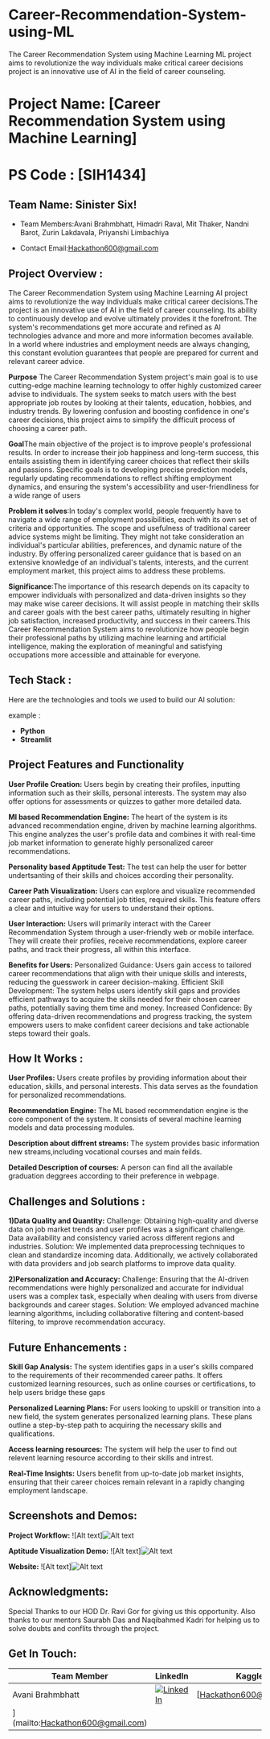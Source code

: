 # Career-Recommendation-System-using-ML
The Career Recommendation System using Machine Learning ML project aims to revolutionize the way individuals make critical career decisions project is an innovative use of AI in the field of career counseling.
# Project Name: [Career Recommendation System using Machine Learning]
# PS Code : [SIH1434] 

## Team Name: Sinister Six!
- Team Members:Avani Brahmbhatt, Himadri Raval, Mit Thaker, Nandni Barot, Zurin Lakdavala, Priyanshi Limbachiya

- Contact Email:Hackathon600@gmail.com


## Project Overview :
The Career Recommendation System using Machine Learning AI project aims to revolutionize the way individuals make critical career decisions.The project is an innovative use of AI in the field of career counseling. Its ability to continuously develop and evolve ultimately provides it the forefront. The system's recommendations get more accurate and refined as AI technologies advance and more and more information becomes available. In a world where industries and employment needs are always changing, this constant evolution guarantees that people are prepared for current and relevant career advice.

**Purpose** The Career Recommendation System project's main goal is to use cutting-edge machine learning technology to offer highly customized career advise to individuals. The system seeks to match users with the best appropriate job routes by looking at their talents, education, hobbies, and industry trends. By lowering confusion and boosting confidence in one's career decisions, this project aims to simplify the difficult process of choosing a career path.

**Goal**The main objective of the project is to improve people's professional results. In order to increase their job happiness and long-term success, this entails assisting them in identifying career choices that reflect their skills and passions. Specific goals is to developing precise prediction models, regularly updating recommendations to reflect shifting employment dynamics, and ensuring the system's accessibility and user-friendliness for a wide range of users 

**Problem it solves**:In today's complex world, people frequently have to navigate a wide range of employment possibilities, each with its own set of criteria and opportunities. The scope and usefulness of traditional career advice systems might be limiting. They might not take consideration an individual's particular abilities, preferences, and dynamic nature of the industry. By offering personalized career guidance that is based on an extensive knowledge of an individual's talents, interests, and the current employment market, this project aims to address these problems.

**Significance**:The importance of this research depends on its capacity to empower individuals with personalized and data-driven insights so they may make wise career decisions. It will assist people in matching their skills and career goals with the best career paths, ultimately resulting in higher job satisfaction, increased productivity, and success in their careers.This Career Recommendation System aims to revolutionize how people begin their professional paths by utilizing machine learning and artificial intelligence, making the exploration of meaningful and satisfying occupations more accessible and attainable for everyone.


## Tech Stack :

Here are the technologies and tools we used to build our AI solution:

example :


* **Python**
* **Streamlit** 


## Project Features and Functionality 

**User Profile Creation:**
Users begin by creating their profiles, inputting information such as their skills, personal interests. The system may also offer options for assessments or quizzes to gather more detailed data.

**Ml based Recommendation Engine:**
The heart of the system is its advanced recommendation engine, driven by machine learning algorithms. This engine analyzes the user's profile data and combines it with real-time job market information to generate highly personalized career recommendations.

**Personality based Apptitude Test:**
The test can help the user for better undertsanting of their skills and choices according their personality.

**Career Path Visualization:** 
Users can explore and visualize recommended career paths, including potential job titles, required skills. This feature offers a clear and intuitive way for users to understand their options.

**User Interaction:**
Users will primarily interact with the Career Recommendation System through a user-friendly web or mobile interface. They will create their profiles, receive recommendations, explore career paths, and track their progress, all within this interface.

**Benefits for Users:**
Personalized Guidance: Users gain access to tailored career recommendations that align with their unique skills and interests, reducing the guesswork in career decision-making.
Efficient Skill Development: The system helps users identify skill gaps and provides efficient pathways to acquire the skills needed for their chosen career paths, potentially saving them time and money.
Increased Confidence: By offering data-driven recommendations and progress tracking, the system empowers users to make confident career decisions and take actionable steps toward their goals.



## How It Works :
**User Profiles:** Users create profiles by providing information about their education, skills, and personal interests. This data serves as the foundation for personalized recommendations.

**Recommendation Engine:** The ML based recommendation engine is the core component of the system. It consists of several machine learning models and data processing modules.

**Description about diffrent streams:** The system provides basic information new streams,including vocational courses and main feilds.

**Detailed Description of courses:** A person can find all the available graduation deggrees according to their preference in webpage.


## Challenges and Solutions :

**1)Data Quality and Quantity:**
Challenge: Obtaining high-quality and diverse data on job market trends and user profiles was a significant challenge. Data availability and consistency varied across different regions and industries.
Solution: We implemented data preprocessing techniques to clean and standardize incoming data. Additionally, we actively collaborated with data providers and job search platforms to improve data quality.

**2)Personalization and Accuracy:**
Challenge: Ensuring that the AI-driven recommendations were highly personalized and accurate for individual users was a complex task, especially when dealing with users from diverse backgrounds and career stages.
Solution: We employed advanced machine learning algorithms, including collaborative filtering and content-based filtering, to improve recommendation accuracy.

## Future Enhancements :
**Skill Gap Analysis:** The system identifies gaps in a user's skills compared to the requirements of their recommended career paths. It offers customized learning resources, such as online courses or certifications, to help users bridge these gaps

**Personalized Learning Plans:** For users looking to upskill or transition into a new field, the system generates personalized learning plans. These plans outline a step-by-step path to acquiring the necessary skills and qualifications.

**Access learning resources:** The system will help the user to find out relevent learning resource according to their skills and intrest.

**Real-Time Insights:** Users benefit from up-to-date job market insights, ensuring that their career choices remain relevant in a rapidly changing employment landscape.




## Screenshots and Demos:

**Project Workflow:** 
![Alt text]![Alt text](Flowchart1.jpg)

**Aptitude Visualization Demo:** 
![Alt text]![Alt text](aptitude_visualization.jpg)

**Website:**
![Alt text]![Alt text](image4-1.jpg)

## Acknowledgments: 
Special Thanks to our HOD Dr. Ravi Gor for giving us this opportunity. Also thanks to our mentors Saurabh Das and Naqibahmed Kadri for helping us to solve doubts and conflits through the project.


## Get In Touch:


| Team Member | LinkedIn | Kaggle | Email |
|---|---|---|---|
| Avani Brahmbhatt | [![LinkedIn](https://img.shields.io/badge/LinkedIn-%230077B5.svg?style=for-the-badge&logo=linkedin)](https://www.linkedin.com/in/avani-brahmbhatt-5a512928a?utm_source=share&utm_campaign=share_via&utm_content=profile&utm_medium=android_app) | [Hackathon600@gmail.com
](mailto:Hackathon600@gmail.com) |





